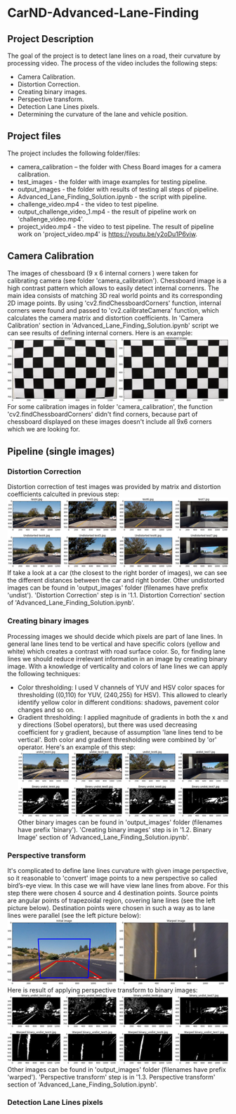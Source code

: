 # CarND-Advanced-Lane-Finding
## Project Description
The goal of the project is to detect lane lines on a road, their curvature by processing video. The process of the video includes the following steps:
- Camera Calibration.
- Distortion Correction.
- Creating binary images.
- Perspective transform.
- Detection Lane Lines pixels.
- Determining the curvature of the lane and vehicle position.

## Project files
The project includes the following folder/files:
- camera_calibration – the folder with Chess Board images for a camera calibration.
- test_images - the folder with image examples for testing pipeline.
- output_images - the folder with results of testing all steps of pipeline.
- Advanced_Lane_Finding_Solution.ipynb - the script with pipeline.
- challenge_video.mp4 - the video to test pipeline.
- output_challenge_video_1.mp4 - the result of pipeline work on 'challenge_video.mp4'.
- project_video.mp4 - the video to test pipeline.
The result of pipeline work on 'project_video.mp4' is https://youtu.be/y2oDu1P6vjw.

## Camera Calibration
The images of chessboard (9 x 6 internal corners ) were taken for calibrating camera (see folder 'camera_calibration'). Chessboard image is a high contrast pattern which allows to easily detect internal cornenrs. The main idea consists of matching 3D real world points and its corresponding 2D image points. By using 'cv2.findChessboardCorners' function, internal corners were found and passed to 'cv2.calibrateCamera' function, which calculates the camera matrix and distortion coefficients.
In 'Camera Сalibration' section in 'Advanced_Lane_Finding_Solution.ipynb' script we can see results of defining internal corners. Here is an example:
![Camera_calibration](https://github.com/SergeiDm/CarND-Advanced-Lane-Finding/blob/master/output_images/Camera_calibration.png)
For some calibration images in folder 'camera_calibration', the function 'cv2.findChessboardCorners' didn't find corners, because part of chessboard displayed on these images doesn't include all 9x6 corners which we are looking for.

## Pipeline (single images)
### Distortion Correction
Distortion correction of test images was provided by matrix and distortion coefficients calculted in previous step:
![Distortion_correction](https://github.com/SergeiDm/CarND-Advanced-Lane-Finding/blob/master/output_images/Distortion_correction.png)
If take a look at a car (the closest to the right border of images), we can see the different distances between the car and right border.
Other undistorted images can be found in 'output_images' folder (filenames have prefix 'undist').
'Distortion Correction' step is in '1.1. Distortion Correction' section of 'Advanced_Lane_Finding_Solution.ipynb'.

### Creating binary images
Processing images we should decide which pixels are part of lane lines. In general lane lines tend to be vertical and have specific colors (yellow and white) which creates a contrast with road surface color. So, for finding lane lines we should reduce irrelevant information in an image by creating binary image. With a knowledge of verticality and colors of lane lines we can apply the following techniques:
- Color thresholding: I used V channels of YUV and HSV color spaces for thresholding ((0,110) for YUV, (240,255) for HSV). This allowed to clearly identify yellow color in different conditions: shadows, pavement color changes and so on.
- Gradient thresholding: I applied magnitude of gradients in both the x and y directions (Sobel operators), but there was used decreasing coefficient for y gradient, because of assumption 'lane lines tend to be vertical'.
Both color and gradient thresholding were combined by 'or' operator. 
Here's an example of this step:
![Binary_images](https://github.com/SergeiDm/CarND-Advanced-Lane-Finding/blob/master/output_images/Binary_images.png)
Other binary images can be found in 'output_images' folder (filenames have prefix 'binary').
'Creating binary images' step is in '1.2. Binary Image' section of 'Advanced_Lane_Finding_Solution.ipynb'.

### Perspective transform
It's complicated to define lane lines curvature with given image perspective, so it reasonable to 'convert' image points to a new perspective so called bird’s-eye view. In this case we will have view lane lines from above.
For this step there were chosen 4 source and 4 destination points. Source points are angular points of trapezoidal region, covering lane lines (see the left picture below). Destination points were chosen in such a way as to lane lines were parallel (see the left picture below):
![Perspective_transform](https://github.com/SergeiDm/CarND-Advanced-Lane-Finding/blob/master/output_images/Perspective_transform.png)
Here is result of applying perspective transform to binary images:
![Perspective_transform](https://github.com/SergeiDm/CarND-Advanced-Lane-Finding/blob/master/output_images/Perspective_transform2.png)
Other images can be found in 'output_images' folder (filenames have prefix 'warped').
'Perspective transform' step is in '1.3. Perspective transform' section of 'Advanced_Lane_Finding_Solution.ipynb'.

### Detection Lane Lines pixels










